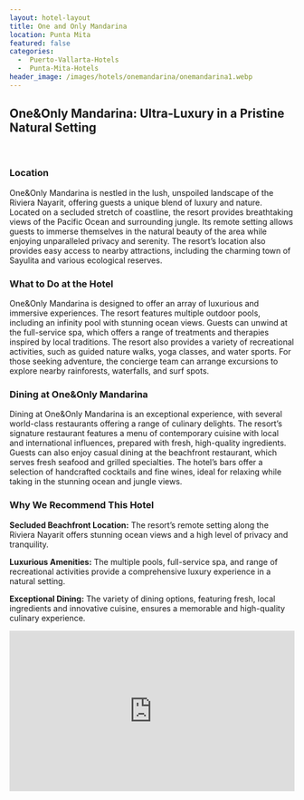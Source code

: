 ```yaml
---
layout: hotel-layout
title: One and Only Mandarina
location: Punta Mita
featured: false
categories:
  -  Puerto-Vallarta-Hotels
  -  Punta-Mita-Hotels
header_image: /images/hotels/onemandarina/onemandarina1.webp
---
```

## One&Only Mandarina: Ultra-Luxury in a Pristine Natural Setting

&nbsp;

### Location
One&Only Mandarina is nestled in the lush, unspoiled landscape of the Riviera Nayarit, offering guests a unique blend of luxury and nature. Located on a secluded stretch of coastline, the resort provides breathtaking views of the Pacific Ocean and surrounding jungle. Its remote setting allows guests to immerse themselves in the natural beauty of the area while enjoying unparalleled privacy and serenity. The resort’s location also provides easy access to nearby attractions, including the charming town of Sayulita and various ecological reserves.

### What to Do at the Hotel
One&Only Mandarina is designed to offer an array of luxurious and immersive experiences. The resort features multiple outdoor pools, including an infinity pool with stunning ocean views. Guests can unwind at the full-service spa, which offers a range of treatments and therapies inspired by local traditions. The resort also provides a variety of recreational activities, such as guided nature walks, yoga classes, and water sports. For those seeking adventure, the concierge team can arrange excursions to explore nearby rainforests, waterfalls, and surf spots.

### Dining at One&Only Mandarina
Dining at One&Only Mandarina is an exceptional experience, with several world-class restaurants offering a range of culinary delights. The resort’s signature restaurant features a menu of contemporary cuisine with local and international influences, prepared with fresh, high-quality ingredients. Guests can also enjoy casual dining at the beachfront restaurant, which serves fresh seafood and grilled specialties. The hotel’s bars offer a selection of handcrafted cocktails and fine wines, ideal for relaxing while taking in the stunning ocean and jungle views.

### Why We Recommend This Hotel
**Secluded Beachfront Location:** The resort’s remote setting along the Riviera Nayarit offers stunning ocean views and a high level of privacy and tranquility.&nbsp;

**Luxurious Amenities:** The multiple pools, full-service spa, and range of recreational activities provide a comprehensive luxury experience in a natural setting.&nbsp;

**Exceptional Dining:** The variety of dining options, featuring fresh, local ingredients and innovative cuisine, ensures a memorable and high-quality culinary experience.&nbsp;



<style>.embed-container { position: relative; padding-bottom: 56.25%; height: 0; overflow: hidden; max-width: 100%; } .embed-container iframe, .embed-container object, .embed-container embed { position: absolute; top: 0; left: 0; width: 100%; height: 100%; }</style><div class='embed-container'><iframe src='https://www.youtube.com/embed/YNL9cJ5N_cQ' frameborder='0' allowfullscreen></iframe></div>